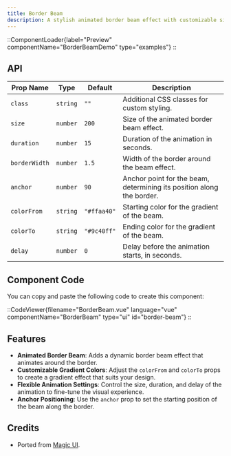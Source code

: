 ```yaml
---
title: Border Beam
description: A stylish animated border beam effect with customizable size, duration, colors, and delay.
---
```


::ComponentLoader{label="Preview" componentName="BorderBeamDemo" type="examples"}
::

## API

| Prop Name     | Type     | Default     | Description                                                           |
| ------------- | -------- | ----------- | --------------------------------------------------------------------- |
| `class`       | `string` | `""`        | Additional CSS classes for custom styling.                            |
| `size`        | `number` | `200`       | Size of the animated border beam effect.                              |
| `duration`    | `number` | `15`        | Duration of the animation in seconds.                                 |
| `borderWidth` | `number` | `1.5`       | Width of the border around the beam effect.                           |
| `anchor`      | `number` | `90`        | Anchor point for the beam, determining its position along the border. |
| `colorFrom`   | `string` | `"#ffaa40"` | Starting color for the gradient of the beam.                          |
| `colorTo`     | `string` | `"#9c40ff"` | Ending color for the gradient of the beam.                            |
| `delay`       | `number` | `0`         | Delay before the animation starts, in seconds.                        |

## Component Code

You can copy and paste the following code to create this component:

::CodeViewer{filename="BorderBeam.vue" language="vue" componentName="BorderBeam" type="ui" id="border-beam"}
::

## Features

- **Animated Border Beam**: Adds a dynamic border beam effect that animates around the border.
- **Customizable Gradient Colors**: Adjust the `colorFrom` and `colorTo` props to create a gradient effect that suits your design.
- **Flexible Animation Settings**: Control the size, duration, and delay of the animation to fine-tune the visual experience.
- **Anchor Positioning**: Use the `anchor` prop to set the starting position of the beam along the border.

## Credits

- Ported from [Magic UI](https://magicui.design/docs/components/border-beam).
